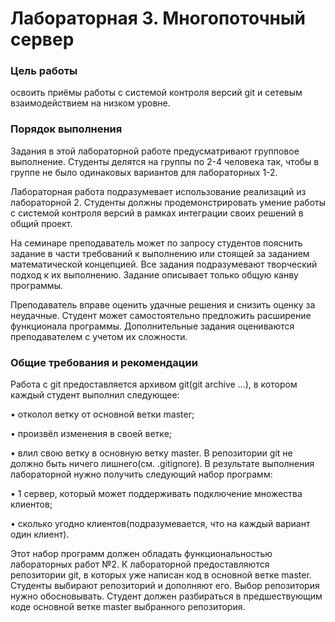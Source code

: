 # Лабораторная 3. Многопоточный сервер

### Цель работы

освоить приёмы работы с системой контроля версий git и сетевым взаимодействием на низком уровне.

### Порядок выполнения
Задания в этой лабораторной работе предусматривают групповое выполнение. 
Студенты делятся на группы по 2-4 человека так, чтобы в группе не было одинаковых 
вариантов для лабораторных 1-2.

Лабораторная работа подразумевает использование реализаций из лабораторной 2. 
Студенты должны продемонстрировать умение работы с системой контроля версий в рамках 
интеграции своих решений в общий проект.

На семинаре преподаватель может по запросу студентов пояснить задание в части 
требований к выполнению или стоящей за заданием математической концепцией. 
Все задания подразумевают творческий подход к их выполнению. Задание описывает 
только общую канву программы.

Преподаватель вправе оценить удачные решения и снизить оценку за неудачные.
Студент может самостоятельно предложить расширение функционала программы. 
Дополнительные задания оцениваются преподавателем с учетом их сложности.

### Общие требования и рекомендации
Работа с git предоставляется архивом git(git archive ...), в котором каждый студент 
выполнил следующее:

• отколол ветку от основной ветки master;

• произвёл изменения в своей ветке;

• влил свою ветку в основную ветку master.
В репозитории git не должно быть ничего лишнего(см. .gitignore).
В результате выполнения лабораторной нужно получить следующий набор программ:

• 1 сервер, который может поддерживать подключение множества клиентов;

• сколько угодно клиентов(подразумевается, что на каждый вариант один клиент).

Этот набор программ должен обладать функциональностью лабораторных работ №2.
К лабораторной предоставляются репозитории git, в которых уже написан код в основной 
ветке master. Студенты выбирают репозиторий и дополняют его. Выбор репозитория нужно 
обосновывать. Студент должен разбираться в предшествующим коде основной ветке master 
выбранного репозитория.
